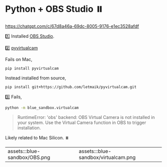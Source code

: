 # Python + OBS Studio ⏸️

https://chatgpt.com/c/67d8a46a-69dc-8005-9176-e1ec3528afdf

1️⃣ Installed [OBS Studio](https://obsproject.com/).

2️⃣ [pyvirtualcam](https://github.com/letmaik/pyvirtualcam)

Fails on Mac,

```bash
pip install pyvirtualcam
```

Instead installed from source,

```bash
pip install git+https://github.com/letmaik/pyvirtualcam.git
```

3️⃣ Fails,

```bash
python -m blue_sandbox.virtualcam
```

> RuntimeError: 'obs' backend: OBS Virtual Camera is not installed in your system. Use the Virtual Camera function in OBS to trigger installation.

Likely related to Mac Silicon. ⏸️


| | |
|-|-|
| assets:::blue-sandbox/OBS.png | assets:::blue-sandbox/virtualcam.png |